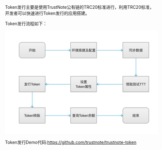 
Token发行主要是使用TrustNote公有链的TRC20标准进行，利用TRC20标准，开发者可以快速进行Token发行的应用搭建。
 
Token发行流程如下：

![](./images/token.png)

Token发行Demo代码:https://github.com/trustnote/trustnote-token
